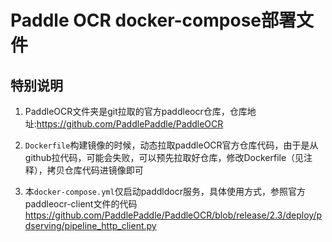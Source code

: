 # Paddle OCR docker-compose部署文件

## 特别说明
1. PaddleOCR文件夹是git拉取的官方paddleocr仓库，仓库地址:<https://github.com/PaddlePaddle/PaddleOCR>

2. `Dockerfile`构建镜像的时候，动态拉取paddleOCR官方仓库代码，由于是从github拉代码，可能会失败，可以预先拉取好仓库，修改Dockerfile（见注释），拷贝仓库代码进镜像即可

3. 本`docker-compose.yml`仅启动paddldocr服务，具体使用方式，参照官方paddleocr-client文件的代码<https://github.com/PaddlePaddle/PaddleOCR/blob/release/2.3/deploy/pdserving/pipeline_http_client.py>